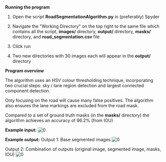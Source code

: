 **Running the program**

1) Open the script **RoadSegmentationAlgorithm.py** in (preferably) Spyder 

2) Navigate the "Working Directory" on the top right to the same file which contains
all the script, **images/** directory, **output/** directory, **masks/** directory, and **road_segmentation.csv** file

3) Click run

4) Two new directories with 30 images each will appear in the **output/** directory


**Program overview**

The algorithm uses an HSV colour thresholding technique, incorporating two 
crucial steps: sky / lane region detection and largest connected component detection. 

Only focusing on the road will cause many false positives. The algorithm also ensures the lane markings are 
excluded from the road mask. 

Compared to a set of ground truth masks (in the **masks/** directory) the algorithm achieves an accuracy of 96.2% (from IOU)



**Example input:**
![0](https://github.com/user-attachments/assets/e63f7279-31b0-456a-b900-70abf544dc9f)

**Example output:**
Output 1: Base segmented images
![0](https://github.com/user-attachments/assets/94db04e4-35fd-4edb-a517-40481692a588)

Output 2: Combination of outputs (original image, segmented image, masks, IOU)
![0](https://github.com/user-attachments/assets/24472b23-9b79-466c-85d2-4c8d41587208)
